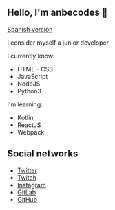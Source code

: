 ## Hello, I'm anbecodes 👋️

[Spanish version](https://gitlab.com/anbecodes/anbecodes/blob/main/README-es.md)

I consider myself a junior developer

I currently know:
- HTML - CSS
- JavaScript
- NodeJS
- Python3

I'm learning: 
- Kotlin
- ReactJS
- Webpack

## Social networks
- [Twitter](https://twitter.com/anbecodes)
- [Twitch](https://twitch.tv/anbecodes)
- [Instagram](https://instagram.com/anbecodes)
- [GitLab](https://gitlab.com/anbecodes)
- [GitHub](https://github.com/anbecodes)
